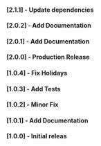 #### [2.1.1] - Update dependencies

#### [2.0.2] - Add Documentation

#### [2.0.1] - Add Documentation

#### [2.0.0] - Production Release

#### [1.0.4] - Fix Holidays

#### [1.0.3] - Add Tests

#### [1.0.2] - Minor Fix

#### [1.0.1] - Add Documentation

#### [1.0.0] - Initial releas
